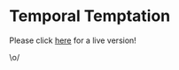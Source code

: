 # Temporal Temptation
 
Please click [here](https://rdezwart.github.io/temporal-temptation/) for a live version!

\o/
